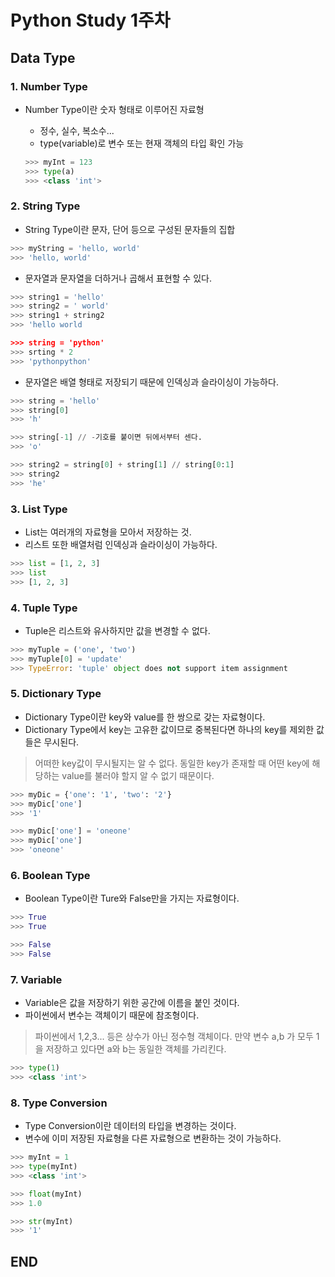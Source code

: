 # Python Study 1주차

## Data Type

### 1. Number Type

- Number Type이란 숫자 형태로 이루어진 자료형
    - 정수, 실수, 복소수...
    - type(variable)로 변수 또는 현재 객체의 타입 확인 가능

    ```python
    >>> myInt = 123
    >>> type(a)
    >>> <class 'int'>
    ```

### 2. String Type

- String Type이란 문자, 단어 등으로 구성된 문자들의 집합

```python
>>> myString = 'hello, world'
>>> 'hello, world'
```

- 문자열과 문자열을 더하거나 곱해서 표현할 수 있다.

```python
>>> string1 = 'hello'
>>> string2 = ' world'
>>> string1 + string2
>>> 'hello world

>>> string = 'python'
>>> srting * 2
>>> 'pythonpython'
```

- 문자열은 배열 형태로 저장되기 때문에 인덱싱과 슬라이싱이 가능하다.

```python
>>> string = 'hello'
>>> string[0]
>>> 'h'

>>> string[-1] // -기호를 붙이면 뒤에서부터 센다.
>>> 'o'

>>> string2 = string[0] + string[1] // string[0:1]
>>> string2
>>> 'he'
```

### 3. List Type

- List는 여러개의 자료형을 모아서 저장하는 것.
- 리스트 또한 배열처럼 인덱싱과 슬라이싱이 가능하다.

```python
>>> list = [1, 2, 3]
>>> list
>>> [1, 2, 3]
```

### 4. Tuple Type

- Tuple은 리스트와 유사하지만 값을 변경할 수 없다.

```python
>>> myTuple = ('one', 'two')
>>> myTuple[0] = 'update'
>>> TypeError: 'tuple' object does not support item assignment
```

### 5. Dictionary Type

- Dictionary Type이란 key와 value를 한 쌍으로 갖는 자료형이다.
- Dictionary Type에서 key는 고유한 값이므로 중복된다면 하나의 key를 제외한 값들은 무시된다.
> 어떠한 key값이 무시될지는 알 수 없다. 동일한 key가 존재할 때 어떤 key에 해당하는 value를 불러야 할지 알 수 없기 때문이다.

```python
>>> myDic = {'one': '1', 'two': '2'}
>>> myDic['one']
>>> '1'

>>> myDic['one'] = 'oneone'
>>> myDic['one']
>>> 'oneone'
```

### 6. Boolean Type

- Boolean Type이란 Ture와 False만을 가지는 자료형이다.

```python
>>> True
>>> True

>>> False
>>> False
```

### 7. Variable

- Variable은 값을 저장하기 위한 공간에 이름을 붙인 것이다.
- 파이썬에서 변수는 객체이기 때문에 참조형이다.
> 파이썬에서 1,2,3... 등은 상수가 아닌 정수형 객체이다.
> 만약 변수 a,b 가 모두 1을 저장하고 있다면 a와 b는 동일한 객체를 가리킨다.

```python
>>> type(1)
>>> <class 'int'>
```

### 8. Type Conversion

- Type Conversion이란 데이터의 타입을 변경하는 것이다.
- 변수에 이미 저장된 자료형을 다른 자료형으로 변환하는 것이 가능하다.

```python
>>> myInt = 1
>>> type(myInt)
>>> <class 'int'>

>>> float(myInt)
>>> 1.0

>>> str(myInt)
>>> '1'
```
    
## END
  
  
      
     
